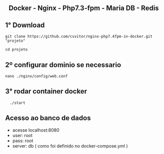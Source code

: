<h2 align="center"> Docker - Nginx - Php7.3-fpm - Maria DB - Redis </h2>

## 1° Download
```console
git clone https://github.com/csvitor/nginx-php7.4fpm-in-docker.git "projeto" 
```
```console
cd projeto
```
## 2º configurar dominio se necessario
```console
nano ./nginx/config/web.conf
```
## 3° rodar container docker
```console
  ./start 
```

## Acesso ao banco de dados
- acesse localhost:8080
- user: root
- pass: root
- server: db ( como foi definido no docker-compose.yml )